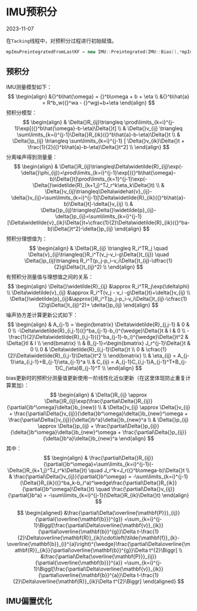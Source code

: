 # IMU预积分 
2023-11-07


在`Tacking`线程中，对预积分过程进行初始赋值。

``` c++
mpImuPreintegratedFromLastKF = new IMU::Preintegrated(IMU::Bias(),*mpImuCalib);
```

## 预积分
IMU测量模型如下：
$$
\begin{align}
&{}^b\hat{\omega} = {}^b\omega + b + \eta \\
&{}^b\hat{a} = R^b_w({}^wa - {}^wg)+b+\eta
\end{align}
$$
预积分模型：
$$
\begin{align}
& \Delta{}R_{ij}\triangleq \prod\limits_{k=i}^{j-1}\exp[({}^b\hat{\omega}-b-\eta)\Delta{}t] \\
& \Delta{}v_{ij} \triangleq \sum\limits_{k=i}^{j-1}\Delta{}R_{ik}({}^b\hat{a}-b-\eta)\Delta{}t \\
& \Delta{}p_{ij} \triangleq \sum\limits_{k=i}^{j-1} [ \Delta{}v_{ik}\Delta{}t + \frac{1}{2}({}^b\hat{a}-b-\eta)\Delta{}t^2] \\
\end{align}
$$
分离噪声得到测量量：
$$
\begin{align}
& \Delta{}R_{ij}\triangleq\Delta\widetilde{R}_{ij}\exp(-\delta{}\phi_{ij})=\prod\limits_{k=i}^{j-1}\exp[({}^b\hat{\omega}-b)\Delta{}t]\prod\limits_{k=1}^{j-1}\exp(-\Delta{}\widetilde{R}_{k+1,j}^TJ_r^k\eta_k\Delta{}t) \\
& \Delta{}v_{ij}\triangleq\Delta\widehat{v}_{ij}-\delta{}v_{ij}=\sum\limits_{k=i}^{j-1}[\Delta\widetilde{R}_{ik}({}^b\hat{a}-b)\Delta{}t]-\delta{}v_{ij} \\
& \Delta{}p_{ij}\triangleq\Delta{}\widetilde{p}_{ij}-\delta{}p_{ij}=\sum\limits_{k=i}^{j-1}[\Delta\widetilde{v}_{ik}\Delta{}t+\cfrac{1}{2}\Delta\widetilde{R}_{ik}({}^ba-b)\Delta{}t^2]-\delta{}p_{ij}
\end{align}
$$
预积分理想值为：
$$
\begin{align}
& \Delta{}R_{ij} \triangleq R_i^TR_j \quad \Delta{v}_{ij}\triangleq{}R_i^T(v_j-v_i-g\Delta{}t_{ij}) \quad \Delta{}p_{ij}\triangleq R_i^T(p_j-p_i-v_i\Delta{}t_{ij}-\dfrac{1}{2}g\Delta{}t_{ij}^2) \\
\end{align}
$$
有预积分测量值与理想值之间的关系：
$$
\begin{align}
\Delta{}\widetilde{R}_{ij} &\approx R_i^TR_j\exp(\delta\phi) \\
\Delta\widetilde{v}_{ij} &\approx R_i^T(v_j - v_i -g\Delta{}t)+\delta{}v_{ij} \\
\Delta{}\widetilde{p}_{ij}&\approx{}R_i^T(p_j-p_i-v_i\Delta{}t_{ij}-\cfrac{1}{2}g\Delta{}t_{ij}^2)+ \delta{}p_{ij}
\end{align}
$$
噪声协方差计算更新公式如下：
$$
\begin{align}
&
A_{j-1} = \begin{bmatrix}
\Delta\widetilde{R}_{j,j-1} & 0 & 0 \\
-\Delta\widetilde{R}_{i,j-1}({}^ba_{j-1}-b_i)^{\wedge}\Delta{}t & I & 0 \\
-\frac{1}{2}\Delta\widetilde{R}_{i,j-1}({}^ba_{j-1}-b_i)^{\wedge}\Delta{}t^2 & \Delta{}tI & I \\
\end{bmatrix}
\\
&
B_{j-1}=\begin{bmatrix}
J_r^{j-1}\Delta{}t & 0 \\
0 & \Delta\widetilde{R}_{i,j-1}\Delta{}t \\
0 & \cfrac{1}{2}\Delta\widetilde{R}_{i,j-1}\Delta{}t^2 \\
\end{bmatrix}
\\
&
\eta_{ij} = A_{j-1}\eta_{i,j-1}+B_{j-1}\eta_{j-1}^a
\\
&
C_{ij} = A_{j-1}C_{i,j-1}A_{j-1}^T+B_{j-1}C_{\eta}B_{j-1}^T
\\
\end{align}
$$
bias更新时的预积分测量值更新使用一阶线性化近似更新（在这里体现防止重复计算累加）：
$$
\begin{align}
& \Delta{}R_{ij} \approx \Delta{}R_{ij}\exp(\frac{\partial\Delta{}R_{ij}}{\partial{}b^\omega}\delta{}b_{new}) \\
& \Delta{}v_{ij} \approx \Delta{}v_{ij} + \frac{\partial\Delta{}v_{ij}}{\delta{}b^\omega}\delta{}b_{new}^\omega + \frac{\partial\Delta{}v_{ij}}{\delta{}b^a}\delta{}b_{new}^a \\
& \Delta{}p_{ij} \approx \Delta{}p_{ij} + \frac{\partial\Delta{}p_{ij}}{\delta{}b^\omega}\delta{}b_{new}^\omega + \frac{\partial\Delta{}p_{ij}}{\delta{}b^a}\delta{}b_{new}^a
\end{align}
$$
其中：
$$
\begin{align}
& \frac{\partial\Delta{}R_{ij}}{\partial{}b^\omega}=\sum\limits_{k=i}^{j-1}(-\Delta{}R_{k+1,j}^TJ_r^k\Delta{}t) \quad J_r^k=J_r({}^b\omega-b)\Delta{}t \\
& \frac{\partial\Delta{}v_{ij}}{\partial{}b^\omega} = -\sum\limits_{k=i}^{j-1}(\Delta{}R_{ik}({}^ba_k-b_i^a)^\wedge\frac{\partial\Delta{}R_{ik}}{\partial{}b^\omega}\Delta{}t) \quad   \frac{\partial\Delta{}v_{ij}}{\partial{}b^a} = -\sum\limits_{k=i}^{j-1}(\Delta{}R_{ik}\Delta{}t)
\end{align}
$$

$$
\begin{aligned}
&\frac{\partial\Delta{\overline{\mathbf{P}}}_{ij}}{\partial{\overline{\mathbf{b}}}^{g}} =\sum_{k=i}^{j-1}\Biggl[\frac{\partial\Delta\overline{\mathbf{v}}_{ik}}{\partial\overline{\mathbf{b}}^{g}}\Delta t-\frac{1}{2}\Delta\overline{\mathbf{R}}_{ik}\cdot\left(\tilde{\mathbf{f}}_{k}-\overline{\mathbf{b}}_{i}^{a}\right)^{\wedge}\frac{\partial\Delta\overline{\mathbf{R}}_{ik}}{\partial\overline{\mathbf{b}}^{g}}\Delta t^{2}\Biggr]  \\
&\frac{\partial\Delta{\overline{\mathbf{P}}}_{ij}}{\partial{\overline{\mathbf{b}}}^{a}} =\sum_{k=i}^{j-1}\Biggl[\frac{\partial\Delta\overline{\mathbf{v}}_{ik}}{\partial\overline{\mathbf{b}}^{a}}\Delta t-\frac{1}{2}\Delta\overline{\mathbf{R}}_{ik}\Delta t^{2}\Biggr] 
\end{aligned}
$$
## IMU偏置优化
